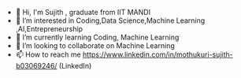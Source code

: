 - 👋 Hi, I'm Sujith , graduate from IIT MANDI
- 👀 I’m interested in Coding,Data Science,Machine Learning ,AI,Entrepreneurship
- 🌱 I’m currently learning Coding, Machine Learning 
- 💞️ I’m looking to collaborate on Machine Learning
- 📫 How to reach me https://www.linkedin.com/in/mothukuri-sujith-b03069246/ (LinkedIn)
<!---
Highnotch/Highnotch is a ✨ special ✨ repository because its `README.md` (this file) appears on your GitHub profile.
You can click the Preview link to take a look at your changes.
--->
